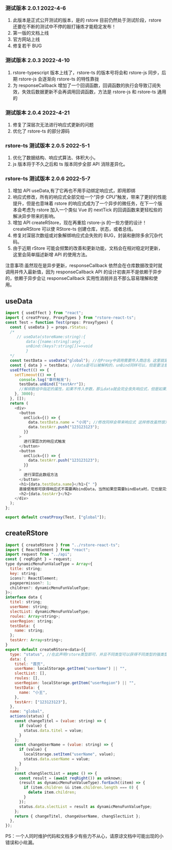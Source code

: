 ### **测试版本 2.0.1** 2022-4-6

1. 此版本是正式公开测试的版本，是的 rstore 目前仍然处于测试阶段，rstore 还要在不断的测试中不停的敲打锤炼才能稳定发布！
2. 第一版的文档上线
3. 官方网站上线
4. 修复若干 BUG

### **测试版本 2.0.3** 2022-4-10

1. rstore-typescript 版本上线了，rstore-ts 的版本号将会和 rstore-js 同步，后期 rstore-js 会逐渐向 rstore-ts 的特性靠拢
2. 为 responseCallback 增加了一个回调函数，回调函数的执行会导致订阅失效，失效后数据更新不会再调用回调函数，方法是 rstore-js 和 rstore-ts 通用的

### **测试版本 2.0.4** 2022-4-21

1. 修复了深层次无法进行响应式更新的问题
2. 优化了 rstore-ts 的部分源码

### **rstore-ts 测试版本 2.0.5** 2022-5-1

1. 优化了数据结构、响应式算法、体积大小。
2. js 版本将于不久之后和 ts 版本同步全部 API 消除差异化。

### **rstore-ts 测试版本 2.0.6** 2022-5-7

1. 增加 API useData,有了它再也不用手动绑定响应式，即用即绑
2. 响应式修改，所有的响应式全部交给一个“异步 CPU”触发，带来了更好的性能提升，但是也意味着 rstore 的响应式成为了一个异步的微任务，在下一个版本会考虑为 rstore 加入一个类似 Vue 的 nextTick 的回调函数来更轻松些的解决异步带来的影响。
3. 增加 API createRStore，现在再重拾 rstore-js 的一些方便的设计！createRStore 可以使 RStore-ts 创建仓库，状态，或者总线。
4. 修复对深层次数组或对象解绑响应式会失败的 BUG，封装和删除多余冗杂代码。
5. 由于近期 rStore 可能会频繁的改善和更新功能，文档会在相对稳定时更新，这里会简单描述新增 API 的使用方法。

注意事项:虽然现在是异步更新，responseCallback 依然会在仓库数据改变时就调用并传入最新值，因为 responseCallback API 的设计初衷并不是依赖于异步的，依赖于异步会让 responseCallback 实用性消弱并且不那么容易理解和使用。

## useData

```javascript
import { useEffect } from "react";
import { creatProxy, ProxyTypes } from "rstore-react-ts";
const Test = function Test(props: ProxyTypes) {
  const { useData } = props.rStatus;
  /*
     // useData(storeName:string):{
         data:{[name:string]:any} ,
         unBind:(keys?:string[])=>void 
         }
  */
  const testData = useData("global"); //在Proxy中调用需要传入商店名 这里就是使用的global的status仓库
  const { data } = testData; //data是可以被解构的，unBind同样可以，但是要注意命名冲突
  useEffect(() => {
    setTimeout(() => {
      console.log("事件触发");
      testData.unBind(["testArr"]);
      //解绑数组中指定的属性，如果不传入参数，那么data就会完全丧失响应式，但是如果您尝试修改，其他绑定组件依然会得到响应式更新。
    }, 3000);
  }, []);
  return (
    <div>
      <button
        onClick={() => {
          data.testData.name = "小河"; //修改同样会带来响应式 这样修改虽然很方便，但是“太过方便”，推荐您使用actions规范使用。（I'll let you in on a little secret 类式组件或单独使用rstore实例都可以获得更好的强类型提示，但是目前的代理API还不行）
          data.testArr.push("123123123");
        }}
      >
        进行深层次的响应式触发
      </button>
      <button
        onClick={() => {
          data.testArr.push("123123123");
        }}
      >
        进行深层此数组方法
      </button>
      <h1>{data.testData.name}</h1>{" "}
      直接使用即可获得响应式不需要再bindData，当然如果您需要bindData时，它也是完全可用的。
      <h2>{data.testArr}</h2>
    </div>
  );
};

export default creatProxy(Test, ["global"]);
```

## createRStore

```javascript
import { createRStore } from "../rstore-react-ts";
import { ReactElement } from "react";
import request from "../api";
const { reqRight } = request;
type dynamicMenuFunValueType = Array<{
  title: string;
  key: string;
  icons?: ReactElement;
  pagepermisson?: 1;
  children?: dynamicMenuFunValueType;
}>;
interface data {
  titel: string;
  userName: string;
  slectList: dynamicMenuFunValueType;
  roules: Array<string>;
  userRegion: string;
  testData: {
    name: string;
  };
  testArr: Array<string>;
}
export default createRStore<data>({
  type: "status", //在此声明rstore类型即可，并且不同类型可以获得不同类型的强类型提示，十分推进您使用此API，此后此API也会被作为主力使用，因为它符合rStore的设计初衷。
  data: {
    titel: "首页",
    userName: localStorage.getItem("userName") || "",
    slectList: [],
    roules: [],
    userRegion: localStorage.getItem("userRegion") || "",
    testData: {
      name: "小王",
    },
    testArr: ["123123123"],
  },
  name: "global",
  actions(status) {
    const changeTitel = (value: string) => {
      if (value) {
        status.data.titel = value;
      }
    };
    const changeUserName = (value: string) => {
      if (value) {
        localStorage.setItem("userName", value);
        status.data.userName = value;
      }
    };
    const changSlectList = async () => {
      const result = (await reqRight()) as unknown;
      (result as dynamicMenuFunValueType).forEach((item) => {
        if (item.children && item.children.length === 0) {
          delete item.children;
        }
      });
      status.data.slectList = result as dynamicMenuFunValueType;
    };
    return { changeTitel, changeUserName, changSlectList };
  },
});


```

PS：一个人同时维护代码和文档多少有些力不从心，请原谅文档中可能出现的小错误和小纰漏。

